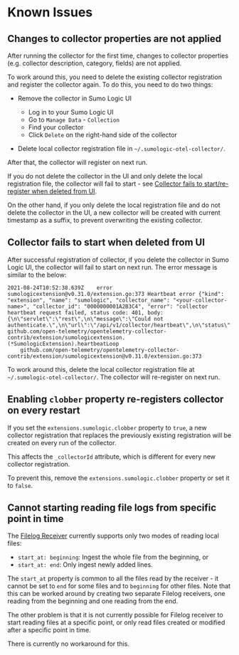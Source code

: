 # Known Issues

## Changes to collector properties are not applied

After running the collector for the first time, changes to collector properties
(e.g. collector description, category, fields) are not applied.

To work around this, you need to delete the existing collector registration
and register the collector again.
To do this, you need to do two things:

- Remove the collector in Sumo Logic UI
  - Log in to your Sumo Logic UI
  - Go to `Manage Data` - `Collection`
  - Find your collector
  - Click `Delete` on the right-hand side of the collector

- Delete local collector registration file in `~/.sumologic-otel-collector/`.

After that, the collector will register on next run.

If you do not delete the collector in the UI and only delete the local registration file,
the collector will fail to start - see [Collector fails to start/re-register when deleted from UI](#collector-fails-to-startre-register-when-deleted-from-ui).

On the other hand, if you only delete the local registration file
and do not delete the collector in the UI,
a new collector will be created with current timestamp as a suffix,
to prevent overwriting the existing collector.

## Collector fails to start when deleted from UI

After successful registration of collector, if you delete the collector in Sumo Logic UI,
the collector will fail to start on next run.
The error message is similar to the below:

```console
2021-08-24T10:52:38.639Z	error	sumologicextension@v0.31.0/extension.go:373	Heartbeat error	{"kind": "extension", "name": "sumologic", "collector_name": "<your-collector-name>", "collector_id": "0000000001A2B3C4", "error": "collector heartbeat request failed, status code: 401, body: {\n\"servlet\":\"rest\",\n\"message\":\"Could not authenticate.\",\n\"url\":\"/api/v1/collector/heartbeat\",\n\"status\":\"401\"\n}"}
github.com/open-telemetry/opentelemetry-collector-contrib/extension/sumologicextension.(*SumologicExtension).heartbeatLoop
	github.com/open-telemetry/opentelemetry-collector-contrib/extension/sumologicextension@v0.31.0/extension.go:373
```

To work around this, delete the local collector registration file at `~/.sumologic-otel-collector/`.
The collector will re-register on next run.

## Enabling `clobber` property re-registers collector on every restart

If you set the `extensions.sumologic.clobber` property to `true`,
a new collector registration that replaces the previously existing registration
will be created on every run of the collector.

This affects the `_collectorId` attribute, which is different for every new collector registration.

To prevent this, remove the `extensions.sumologic.clobber` property or set it to `false`.

## Cannot starting reading file logs from specific point in time

The [Filelog Receiver](./Configuration.md#filelog-receiver) currently supports only two modes of reading local files:

- `start_at: beginning`: Ingest the whole file from the beginning, or
- `start_at: end`: Only ingest newly added lines.

The `start_at` property is common to all the files read by the receiver -
it cannot be set to `end` for some files and to `beginning` for other files.
Note that this can be worked around by creating two separate Filelog receivers,
one reading from the beginning and one reading from the end.

The other problem is that it is not currently possible for Filelog receiver to start reading files at a specific point,
or only read files created or modified after a specific point in time.

There is currently no workaround for this.
